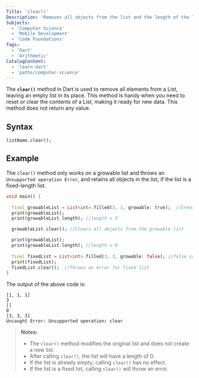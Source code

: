 ```yaml
---
Title: 'clear()'
Description: 'Removes all objects from the list and the length of the list becomes zero.'
Subjects:
  - 'Computer Science'
  - 'Mobile Development'
  - 'Code Foundations'
Tags:
  - 'Dart'
  - 'Arithmetic'
CatalogContent:
  - 'learn-dart'
  - 'paths/computer-science'
---
```


The **`clear()`** method in Dart is used to remove all elements from a List, leaving an empty list in its place. This method is handy when you need to reset or clear the contents of a List, making it ready for new data. This method does not return any value.

## Syntax

```pseudo
listName.clear();
```

## Example

The `clear()` method only works on a growable list and throws an `Unsupported operation Error`, and retains all objects in the list, if the list is a fixed-length list.

```dart
void main() {
  
  final growableList = List<int>.filled(3, 1, growable: true);  //Creates a growable list with 3 elements with a default value of each element set to 1.
  print(growableList);
  print(growableList.length); //length = 3

  growableList.clear(); //Clears all objects from the growable list

  print(growableList);
  print(growableList.length); //length = 0
  
  final fixedList = List<int>.filled(3, 3, growable: false); //false is the default value for growable in list.filled constructor.
  print(fixedList);
  fixedList.clear();  //Throws an error for fixed list
}
```

The output of the above code is:

```shell
[1, 1, 1]
3
[]
0
[3, 3, 3]
Uncaught Error: Unsupported operation: clear
```

> **Notes:**
>
>* The `clear()` method modifies the original list and does not create a new list.
>* After calling `clear()`, the list will have a length of 0.
>* If the list is already empty, calling `clear()` has no effect.
>* If the list is a fixed list, calling `clear()` will throw an error.
